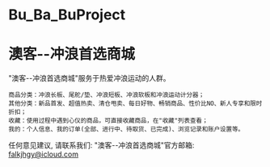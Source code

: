 # Bu_Ba_BuProject
# 澳客--冲浪首选商城

   "澳客--冲浪首选商城"服务于热爱冲浪运动的人群。

    商品分类：冲浪长板、尾舵/垫、冲浪短板、冲浪软板和冲浪运动计分器；
    其他分类：新品首发、超值热卖、清仓甩卖、每日好物、畅销商品、性价比NO、新人专享和限时折扣；
    收藏：使用过程中遇到心仪的商品，可直接收藏商品，在"收藏"列表查看；
    我的：个人信息、我的订单(全部、进行中、待取货、已完成)、浏览记录和账户设置等。

   任何意见建议, 请联系我们: 
   "澳客--冲浪首选商城"官方邮箱: falkjhgy@icloud.com
